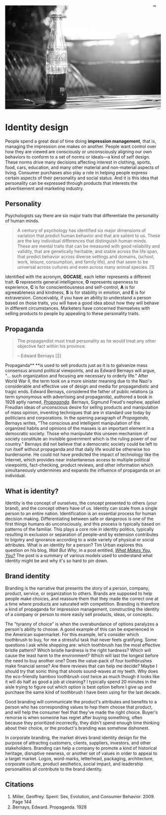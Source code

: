 ![](/assets/brand@2x.jpg)

# Identity design

People spend a great deal of time doing **impression management**, that is, managing the impression one makes on another. People want control over how they are viewed are consciously or unconsciously aligning our own behaviors to conform to a set of norms or ideals—a kind of self design. These norms drive many decisions affecting interest in clothing, sports, food, cars, education, and many other material and non-material aspects of living. Consumer purchases also play a role in helping people express certain aspects of their personality and social status. And it is this idea that personality can be expressed through products that interests the advertisement and marketing industry.

## Personality

Psychologists say there are six major traits that differentiate the personality of human minds.

> A century of psychology has identified six major dimensions of variation that predict human behavior and that are salient to us. These are the key individual differences that distinguish human minds. These are mental traits that can be measured with good reliability and validity, that are genetically heritable, and stable across the life span, that predict behavior across diverse settings and domains, \(school, work, leisure, consumption, and family life\), and that seem to be universal across cultures and even across many animal species. \[1\]

Identified with the acronym, **GOCASE**, each letter represents a different trait. **G** represents general intelligence, **O** represents openness to experience, **C** is for conscientiousness and self-control,  **A** is for agreeableness and kindness, **S** is for stability in emotion, and **E** is for extraversion. Conceivably, if you have an ability to understand a person based on those traits, you will have a good idea about how they will behave in different circumstances. Marketers have concerned themselves with selling products to people by appealing to these personality traits.

## Propaganda

> The propagandist must treat personality as he would treat any other objective fact within his province.
>
> – Edward Bernays \[2\]

Propaganda** **is used to sell products just as it is to galvanize mass consensus around political viewpoints, and as Edward Bernays will argue, "... such organization and focusing are necessary to orderly life." After World War II, the term took on a more sinister meaning due to the Nazi's considerable and effective use of design and media for propagandistic and tragic ends. Edward Bernays, considered the father of public relations \(a term synonymous with advertising and propaganda\), authored a book in 1928 aptly named, [_Propaganda_](http://www.historyisaweapon.org/defcon1/bernprop.html). Bernays, Sigmund Freud's nephew, applied Freudian ideas of unconscious desire for selling  products and manipulation of mass opinion, inventing techniques that are in standard use today by politicians and corporations. In the opening paragraph of _Propaganda_, Bernays writes, "The conscious and intelligent manipulation of the organized habits and opinions of the masses is an important element in a democratic society. Those who manipulate this unseen mechanism of society constitute an invisible government which is the ruling power of our country." Bernays did not believe that a democratic society could be left to run itself without propaganda and that daily life would be otherwise too burdensome. He could not have predicted the impact of technology like the Internet, which provides near instantaneous access to multiple political viewpoints, fact-checking, product reviews, and other information which simultaneously undermines and expands the influence of propaganda on an individual.

## What is identity?

Identity is the concept of ourselves, the concept presented to others \(your brand\), and the concept others have of us. Identity can scale from a single person to an entire nation. Identification is an essential process for human decision making. Differentiating between safe or dangerous is one of the first things humans do unconsciously, and this process is typically based on patterns of the familiar. This plays a core role in identity politics, typically resulting in exclusion or separation of people–and by extension contributes to bigotry and ignorance according to a wide variety of physical or social attributes. What is an identity for a person? Tim Urban explores this question on his blog, _Wait But Why_, in a post entitled, [_What Makes You, You?_](http://waitbutwhy.com/2014/12/what-makes-you-you.html) The post is a summary of various models used to understand what identity might be and why it's so hard to pin down.

## Brand identity

Branding is the narrative that presents the story of a person, company, product, service, or organization to others. Brands are supposed to help people make choices, and reassure them that they made the correct one at a time where products are saturated with competition. Branding is therefore a kind of propaganda for impression management, constructing the identity of a company or person to more easily sell products, ideas, or concepts.

The "tyranny of choice" is when the overabundance of options paralyzes a person's ability to choose. A good example of this can be experienced in the American supermarket. For this example, let's consider which toothbrush to buy, for me a stressful task that never feels gratifying. Some questions I ask while shopping are: which toothbrush has the most effective bristle pattern? Which bristle hardness is the right hardness? Which will cause the least harm to the environment? Which will last the longest before the need to buy another one? Does the value-pack of four toothbrushes make financial sense? Are there reviews that can help me decide? Maybe I should try that sonic thing that shoots sound-waves at my teeth. Why does the eco-friendly bamboo toothbrush cost twice as much though it looks like it will do half as good a job at cleaning? I typically spend 20 minutes in the aisle trying to figure out which option is best option before I give up and purchase the same kind of toothbrush I have been using for the last decade.

Good branding will communicate the product's attributes and benefits to a person who has corresponding values to hep them choose that product, and will help the consumer feel that they've made the right choice. Buyer's remorse is when someone has regret after buying something, often because they prioritized incorrectly, they didn't spend enough time thinking about their choice, or the product's branding was somehow dishonest.

In corporate branding, the market drives brand identity design for the purpose of attracting customers, clients, suppliers, investors, and other stakeholders. Branding can help a company to promote a kind of historical heritage, disruptive newness, or another set of values in order to appeal to a target market. Logos, word-marks, letterhead, packaging, architecture, corporate culture, product aesthetics, social impact, and leadership personalities all contribute to the brand identity.

## Citations

1. Miller, Geoffrey. Spent: Sex, Evolution, and Consumer Behavior. 2009. Page 144
2. Bernays, Edward. Propaganda. 1928



